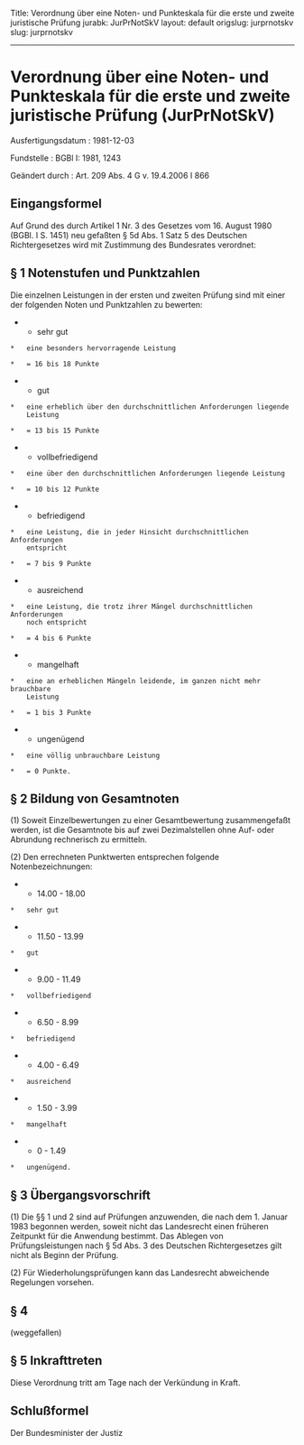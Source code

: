 Title: Verordnung über eine Noten- und Punkteskala für die erste und zweite juristische
  Prüfung
jurabk: JurPrNotSkV
layout: default
origslug: jurprnotskv
slug: jurprnotskv

---

# Verordnung über eine Noten- und Punkteskala für die erste und zweite juristische Prüfung (JurPrNotSkV)

Ausfertigungsdatum
:   1981-12-03

Fundstelle
:   BGBl I: 1981, 1243

Geändert durch
:   Art. 209 Abs. 4 G v. 19.4.2006 I 866


## Eingangsformel

Auf Grund des durch Artikel 1 Nr. 3 des Gesetzes vom 16. August 1980
(BGBl. I S. 1451) neu gefaßten § 5d Abs. 1 Satz 5 des Deutschen
Richtergesetzes wird mit Zustimmung des Bundesrates verordnet:


## § 1 Notenstufen und Punktzahlen

Die einzelnen Leistungen in der ersten und zweiten Prüfung sind mit
einer der folgenden Noten und Punktzahlen zu bewerten:

*    *   sehr gut

    *   eine besonders hervorragende Leistung

    *   = 16 bis 18 Punkte


*    *   gut

    *   eine erheblich über den durchschnittlichen Anforderungen liegende
        Leistung

    *   = 13 bis 15 Punkte


*    *   vollbefriedigend

    *   eine über den durchschnittlichen Anforderungen liegende Leistung

    *   = 10 bis 12 Punkte


*    *   befriedigend

    *   eine Leistung, die in jeder Hinsicht durchschnittlichen Anforderungen
        entspricht

    *   = 7 bis 9 Punkte


*    *   ausreichend

    *   eine Leistung, die trotz ihrer Mängel durchschnittlichen Anforderungen
        noch entspricht

    *   = 4 bis 6 Punkte


*    *   mangelhaft

    *   eine an erheblichen Mängeln leidende, im ganzen nicht mehr brauchbare
        Leistung

    *   = 1 bis 3 Punkte


*    *   ungenügend

    *   eine völlig unbrauchbare Leistung

    *   = 0 Punkte.





## § 2 Bildung von Gesamtnoten

(1) Soweit Einzelbewertungen zu einer Gesamtbewertung zusammengefaßt
werden, ist die Gesamtnote bis auf zwei Dezimalstellen ohne Auf- oder
Abrundung rechnerisch zu ermitteln.

(2) Den errechneten Punktwerten entsprechen folgende
Notenbezeichnungen:

*    *   14.00 - 18.00

    *   sehr gut


*    *   11.50 - 13.99

    *   gut


*    *   9.00 - 11.49

    *   vollbefriedigend


*    *   6.50 - 8.99

    *   befriedigend


*    *   4.00 - 6.49

    *   ausreichend


*    *   1.50 - 3.99

    *   mangelhaft


*    *   0 - 1.49

    *   ungenügend.





## § 3 Übergangsvorschrift

(1) Die §§ 1 und 2 sind auf Prüfungen anzuwenden, die nach dem 1.
Januar 1983 begonnen werden, soweit nicht das Landesrecht einen
früheren Zeitpunkt für die Anwendung bestimmt. Das Ablegen von
Prüfungsleistungen nach § 5d Abs. 3 des Deutschen Richtergesetzes gilt
nicht als Beginn der Prüfung.

(2) Für Wiederholungsprüfungen kann das Landesrecht abweichende
Regelungen vorsehen.


## § 4

(weggefallen)


## § 5 Inkrafttreten

Diese Verordnung tritt am Tage nach der Verkündung in Kraft.


## Schlußformel

Der Bundesminister der Justiz

